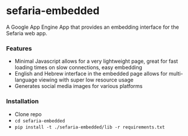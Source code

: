 # sefaria-embedded
A Google App Engine App that provides an embedding interface for the Sefaria web app.

### Features
* Minimal Javascript allows for a very lightweight page, great for fast loading times on slow connections, easy embedding
* English and Hebrew interface in the embedded page allows for multi-language viewing with super low resource usage
* Generates social media images for various platforms

### Installation
- Clone repo
- `cd sefaria-embedded`
- `pip install -t ./sefaria-embedded/lib -r requirements.txt`
